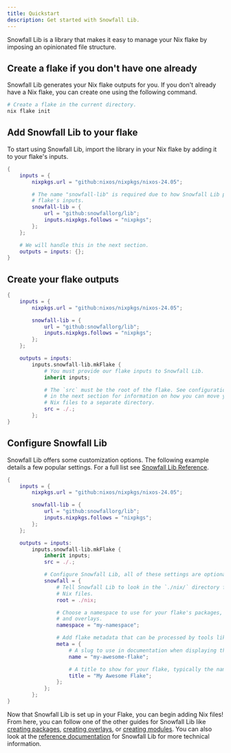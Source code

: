```yaml
---
title: Quickstart
description: Get started with Snowfall Lib.
---
```


Snowfall Lib is a library that makes it easy to manage your Nix flake by imposing an
opinionated file structure.

## Create a flake if you don't have one already

Snowfall Lib generates your Nix flake outputs for you. If you don't already have a
Nix flake, you can create one using the following command.

```bash
# Create a flake in the current directory.
nix flake init
```

## Add Snowfall Lib to your flake

To start using Snowfall Lib, import the library in your Nix flake by adding it to your
flake's inputs.

```nix
{
    inputs = {
        nixpkgs.url = "github:nixos/nixpkgs/nixos-24.05";

        # The name "snowfall-lib" is required due to how Snowfall Lib processes your
        # flake's inputs.
        snowfall-lib = {
            url = "github:snowfallorg/lib";
            inputs.nixpkgs.follows = "nixpkgs";
        };
    };

    # We will handle this in the next section.
    outputs = inputs: {};
}
```

## Create your flake outputs

```nix
{
    inputs = {
        nixpkgs.url = "github:nixos/nixpkgs/nixos-24.05";

        snowfall-lib = {
            url = "github:snowfallorg/lib";
            inputs.nixpkgs.follows = "nixpkgs";
        };
    };

    outputs = inputs:
        inputs.snowfall-lib.mkFlake {
            # You must provide our flake inputs to Snowfall Lib.
            inherit inputs;

            # The `src` must be the root of the flake. See configuration
            # in the next section for information on how you can move your
            # Nix files to a separate directory.
            src = ./.;
        };
}
```

## Configure Snowfall Lib

Snowfall Lib offers some customization options. The following example details a few
popular settings. For a full list see [Snowfall Lib Reference](/reference/lib).

```nix
{
    inputs = {
        nixpkgs.url = "github:nixos/nixpkgs/nixos-24.05";

        snowfall-lib = {
            url = "github:snowfallorg/lib";
            inputs.nixpkgs.follows = "nixpkgs";
        };
    };

    outputs = inputs:
        inputs.snowfall-lib.mkFlake {
            inherit inputs;
            src = ./.;

            # Configure Snowfall Lib, all of these settings are optional.
            snowfall = {
                # Tell Snowfall Lib to look in the `./nix/` directory for your
                # Nix files.
                root = ./nix;

                # Choose a namespace to use for your flake's packages, library,
                # and overlays.
                namespace = "my-namespace";

                # Add flake metadata that can be processed by tools like Snowfall Frost.
                meta = {
                    # A slug to use in documentation when displaying things like file paths.
                    name = "my-awesome-flake";

                    # A title to show for your flake, typically the name.
                    title = "My Awesome Flake";
                };
            };
        };
}
```

Now that Snowfall Lib is set up in your Flake, you can begin adding Nix files!
From here, you can follow one of the other guides for Snowfall Lib like
[creating packages](/guides/lib/packages), [creating overlays](/guides/lib/overlays),
or [creating modules](/guides/lib/modules). You can also look at the [reference
documentation](/reference/lib) for Snowfall Lib for more technical information.
